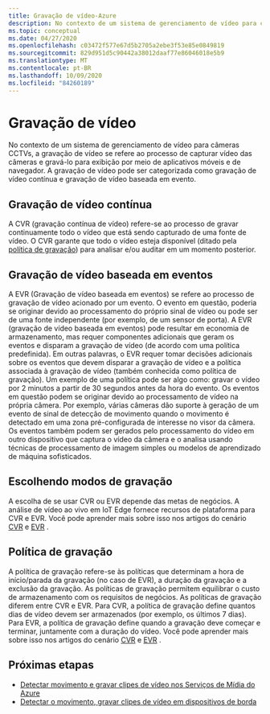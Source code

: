 ```yaml
---
title: Gravação de vídeo-Azure
description: No contexto de um sistema de gerenciamento de vídeo para câmeras CCTVs, a gravação de vídeo se refere ao processo de capturar vídeo das câmeras e gravá-lo para exibição por meio de aplicativos móveis e de navegador. A gravação de vídeo pode ser categorizada como gravação de vídeo contínua e gravação de vídeo baseada em evento.
ms.topic: conceptual
ms.date: 04/27/2020
ms.openlocfilehash: c03472f577e67d5b2705a2ebe3f53e85e0849819
ms.sourcegitcommit: 829d951d5c90442a38012daaf77e86046018e5b9
ms.translationtype: MT
ms.contentlocale: pt-BR
ms.lasthandoff: 10/09/2020
ms.locfileid: "84260189"
---
```

# <a name="video-recording"></a>Gravação de vídeo

No contexto de um sistema de gerenciamento de vídeo para câmeras CCTVs, a gravação de vídeo se refere ao processo de capturar vídeo das câmeras e gravá-lo para exibição por meio de aplicativos móveis e de navegador. A gravação de vídeo pode ser categorizada como gravação de vídeo contínua e gravação de vídeo baseada em evento. 

## <a name="continuous-video-recording"></a>Gravação de vídeo contínua  

A CVR (gravação contínua de vídeo) refere-se ao processo de gravar continuamente todo o vídeo que está sendo capturado de uma fonte de vídeo. O CVR garante que todo o vídeo esteja disponível (ditado pela [política de gravação](#recording-policy)) para analisar e/ou auditar em um momento posterior.

## <a name="event-based-video-recording"></a>Gravação de vídeo baseada em eventos  

A EVR (Gravação de vídeo baseada em eventos) se refere ao processo de gravação de vídeo acionado por um evento. O evento em questão, poderia se originar devido ao processamento do próprio sinal de vídeo ou pode ser de uma fonte independente (por exemplo, de um sensor de porta). A EVR (gravação de vídeo baseada em eventos) pode resultar em economia de armazenamento, mas requer componentes adicionais que geram os eventos e disparam a gravação de vídeo (de acordo com uma política predefinida). Em outras palavras, o EVR requer tomar decisões adicionais sobre os eventos que devem disparar a gravação de vídeo e a política associada à gravação de vídeo (também conhecida como política de gravação). Um exemplo de uma política pode ser algo como: gravar o vídeo por 2 minutos a partir de 30 segundos antes da hora do evento. Os eventos em questão podem se originar devido ao processamento de vídeo na própria câmera. Por exemplo, várias câmeras dão suporte à geração de um evento de sinal de detecção de movimento quando o movimento é detectado em uma zona pré-configurada de interesse no visor da câmera. Os eventos também podem ser gerados pelo processamento do vídeo em outro dispositivo que captura o vídeo da câmera e o analisa usando técnicas de processamento de imagem simples ou modelos de aprendizado de máquina sofisticados. 

## <a name="choosing-recording-modes"></a>Escolhendo modos de gravação  

A escolha de se usar CVR ou EVR depende das metas de negócios. A análise de vídeo ao vivo em IoT Edge fornece recursos de plataforma para CVR e EVR. Você pode aprender mais sobre isso nos artigos do cenário [CVR](continuous-video-recording-concept.md) e [EVR](event-based-video-recording-concept.md) .

## <a name="recording-policy"></a>Política de gravação  

A política de gravação refere-se às políticas que determinam a hora de início/parada da gravação (no caso de EVR), a duração da gravação e a exclusão da gravação. As políticas de gravação permitem equilibrar o custo de armazenamento com os requisitos de negócios. As políticas de gravação diferem entre CVR e EVR. Para CVR, a política de gravação define quantos dias de vídeo devem ser armazenados (por exemplo, os últimos 7 dias). Para EVR, a política de gravação define quando a gravação deve começar e terminar, juntamente com a duração do vídeo. Você pode aprender mais sobre isso nos artigos do cenário [CVR](continuous-video-recording-concept.md) e [EVR](event-based-video-recording-concept.md) .

## <a name="next-steps"></a>Próximas etapas

* [Detectar movimento e gravar clipes de vídeo nos Serviços de Mídia do Azure](detect-motion-record-video-clips-media-services-quickstart.md)
* [Detectar o movimento, gravar clipes de vídeo em dispositivos de borda](detect-motion-record-video-clips-edge-devices-quickstart.md)

